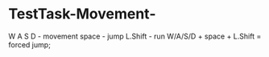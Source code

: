 # TestTask-Movement-

W A S D - movement
space - jump
L.Shift - run
W/A/S/D + space + L.Shift = forced jump;